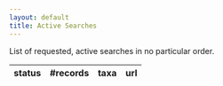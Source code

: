 ```yaml
---
layout: default
title: Active Searches
---
```

List of requested, active searches in no particular order.

<table id='monitors'>
  <thead>
    <tr>
      <th>status</th>
      <th>#records</th>
      <th>taxa</th>
      <th>url</th>
    </tr>
  </thead>
</table>

<script>
var init = function() {
  var req = xhr();
  if (req !== undefined) {
    req.open('GET', 'http://apihack-c18.idigbio.org/monitors', true);
    req.onreadystatechange = function () { 
      if (req.readyState === 4) {
        if (req.status === 200) {
          var resp = JSON.parse(req.responseText);
          if (Array.isArray(resp)) {
            resp.forEach(function(monitor) {
              var tr = document.createElement('tr');
              var td = document.createElement('td');
              var elem = document.createElement('td');
              elem.textContent = monitor['status'];
              tr.appendChild(elem);
              elem = document.createElement('td');
              elem.textContent = monitor['recordCount'];
              tr.appendChild(elem);
              elem = document.createElement('td');
              elem.textContent = monitor['taxonSelector'];
              tr.appendChild(elem);
              var link = document.createElement('a');
              var queryStrings = ['taxonSelector', 'traitSelector', 'wktString'].map(function(selector) { 
                  return selector + '=' + encodeURIComponent(monitor[selector].replace(/\|/g,','));
              });
             
              var query = '/?' + queryStrings.join('&');
              link.setAttribute('href', query);
              link.setAttribute('target', '_blank');
              link.textContent = 'more info...';
              td.appendChild(link);
              tr.appendChild(td);
              document.getElementById('monitors').appendChild(tr);
            });
          }
        }
      }
    };
    req.send(null);
  }
};

var xhr = function () {
    var req = null;
    if (window.XMLHttpRequest) { // Mozilla, Safari, ...
        req = new XMLHttpRequest();
    } else if ((typeof window !== 'undefined') && window.ActiveXObject) { //     IE
        try {
            req = new ActiveXObject('Msxml2.XMLHTTP');
        } catch (e) {
            try {
                req = new ActiveXObject('Microsoft.XMLHTTP');
            } catch (e) {
            }
        }
    }
    return req;
};

window.addEventListener('load', function () {
  init();
});
</script>
